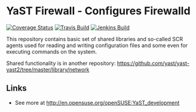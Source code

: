 # YaST Firewall - Configures Firewalld #

[![Coverage
Status](https://coveralls.io/repos/github/yast/yast-firewall/badge.svg?branch=master)](https://coveralls.io/github/yast/yast-firewall?branch=master)
[![Travis Build](https://travis-ci.org/yast/yast-firewall.svg?branch=master)](https://travis-ci.org/yast/yast-firewall)
[![Jenkins Build](http://img.shields.io/jenkins/s/https/ci.opensuse.org/yast-firewall-master.svg)](https://ci.opensuse.org/view/Yast/job/yast-firewall-master/)

This repository contains basic set of shared libraries and so-called SCR agents
used for reading and writing configuration files and some even for executing
commands on the system.

Shared functionality is in another repository:
https://github.com/yast/yast-yast2/tree/master/library/network

## Links ##

  * See more at http://en.opensuse.org/openSUSE:YaST_development
